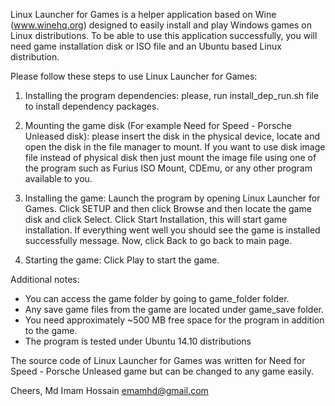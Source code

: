 Linux Launcher for Games is a helper application based on Wine (www.winehq.org) designed to easily install and play Windows games on Linux distributions. To be able to use this application successfully, you will need game installation disk or ISO file and an Ubuntu based Linux distribution.

Please follow these steps to use Linux Launcher for Games:

1. Installing the program dependencies: please, run install_dep_run.sh file to install dependency packages.

1. Mounting the game disk (For example Need for Speed - Porsche Unleased disk): please insert the disk in the physical device, locate and open the disk in the file manager to mount. If you want to use disk image file instead of physical disk then just mount the image file using one of the program such as Furius ISO Mount, CDEmu, or any other program available to you.

2. Installing the game: Launch the program by opening Linux Launcher for Games. Click SETUP and then click Browse and then locate the game disk and click Select. Click Start Installation, this will start game installation. If everything went well you should see the game is installed successfully message. Now, click Back to go back to main page.

3. Starting the game: Click Play to start the game.

Additional notes:

- You can access the game folder by going to game_folder folder.
- Any save game files from the game are located under game_save folder.
- You need approximately ~500 MB free space for the program in addition to the game.
- The program is tested under Ubuntu 14.10 distributions


The source code of Linux Launcher for Games was written for Need for Speed - Porsche Unleased game but can be changed to any game easily.

Cheers,
Md Imam Hossain
emamhd@gmail.com
